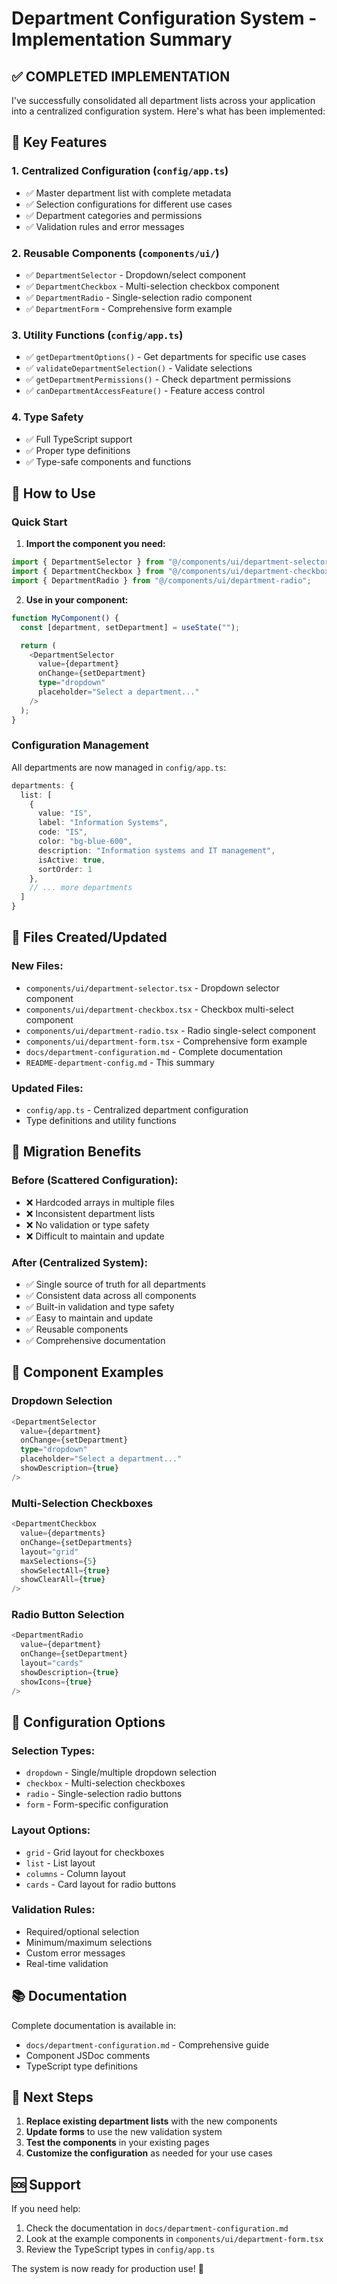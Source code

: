 # Department Configuration System - Implementation Summary

## ✅ **COMPLETED IMPLEMENTATION**

I've successfully consolidated all department lists across your application into a centralized configuration system. Here's what has been implemented:

## 🎯 **Key Features**

### 1. **Centralized Configuration** (`config/app.ts`)
- ✅ Master department list with complete metadata
- ✅ Selection configurations for different use cases
- ✅ Department categories and permissions
- ✅ Validation rules and error messages

### 2. **Reusable Components** (`components/ui/`)
- ✅ `DepartmentSelector` - Dropdown/select component
- ✅ `DepartmentCheckbox` - Multi-selection checkbox component
- ✅ `DepartmentRadio` - Single-selection radio component
- ✅ `DepartmentForm` - Comprehensive form example

### 3. **Utility Functions** (`config/app.ts`)
- ✅ `getDepartmentOptions()` - Get departments for specific use cases
- ✅ `validateDepartmentSelection()` - Validate selections
- ✅ `getDepartmentPermissions()` - Check department permissions
- ✅ `canDepartmentAccessFeature()` - Feature access control

### 4. **Type Safety**
- ✅ Full TypeScript support
- ✅ Proper type definitions
- ✅ Type-safe components and functions

## 🚀 **How to Use**

### **Quick Start**

1. **Import the component you need:**
```typescript
import { DepartmentSelector } from "@/components/ui/department-selector";
import { DepartmentCheckbox } from "@/components/ui/department-checkbox";
import { DepartmentRadio } from "@/components/ui/department-radio";
```

2. **Use in your component:**
```typescript
function MyComponent() {
  const [department, setDepartment] = useState("");

  return (
    <DepartmentSelector
      value={department}
      onChange={setDepartment}
      type="dropdown"
      placeholder="Select a department..."
    />
  );
}
```

### **Configuration Management**

All departments are now managed in `config/app.ts`:

```typescript
departments: {
  list: [
    {
      value: "IS",
      label: "Information Systems",
      code: "IS", 
      color: "bg-blue-600",
      description: "Information systems and IT management",
      isActive: true,
      sortOrder: 1
    },
    // ... more departments
  ]
}
```

## 📁 **Files Created/Updated**

### **New Files:**
- `components/ui/department-selector.tsx` - Dropdown selector component
- `components/ui/department-checkbox.tsx` - Checkbox multi-select component
- `components/ui/department-radio.tsx` - Radio single-select component
- `components/ui/department-form.tsx` - Comprehensive form example
- `docs/department-configuration.md` - Complete documentation
- `README-department-config.md` - This summary

### **Updated Files:**
- `config/app.ts` - Centralized department configuration
- Type definitions and utility functions

## 🔄 **Migration Benefits**

### **Before (Scattered Configuration):**
- ❌ Hardcoded arrays in multiple files
- ❌ Inconsistent department lists
- ❌ No validation or type safety
- ❌ Difficult to maintain and update

### **After (Centralized System):**
- ✅ Single source of truth for all departments
- ✅ Consistent data across all components
- ✅ Built-in validation and type safety
- ✅ Easy to maintain and update
- ✅ Reusable components
- ✅ Comprehensive documentation

## 🎨 **Component Examples**

### **Dropdown Selection**
```typescript
<DepartmentSelector
  value={department}
  onChange={setDepartment}
  type="dropdown"
  placeholder="Select a department..."
  showDescription={true}
/>
```

### **Multi-Selection Checkboxes**
```typescript
<DepartmentCheckbox
  value={departments}
  onChange={setDepartments}
  layout="grid"
  maxSelections={5}
  showSelectAll={true}
  showClearAll={true}
/>
```

### **Radio Button Selection**
```typescript
<DepartmentRadio
  value={department}
  onChange={setDepartment}
  layout="cards"
  showDescription={true}
  showIcons={true}
/>
```

## 🔧 **Configuration Options**

### **Selection Types:**
- `dropdown` - Single/multiple dropdown selection
- `checkbox` - Multi-selection checkboxes
- `radio` - Single-selection radio buttons
- `form` - Form-specific configuration

### **Layout Options:**
- `grid` - Grid layout for checkboxes
- `list` - List layout
- `columns` - Column layout
- `cards` - Card layout for radio buttons

### **Validation Rules:**
- Required/optional selection
- Minimum/maximum selections
- Custom error messages
- Real-time validation

## 📚 **Documentation**

Complete documentation is available in:
- `docs/department-configuration.md` - Comprehensive guide
- Component JSDoc comments
- TypeScript type definitions

## 🎯 **Next Steps**

1. **Replace existing department lists** with the new components
2. **Update forms** to use the new validation system
3. **Test the components** in your existing pages
4. **Customize the configuration** as needed for your use cases

## 🆘 **Support**

If you need help:
1. Check the documentation in `docs/department-configuration.md`
2. Look at the example components in `components/ui/department-form.tsx`
3. Review the TypeScript types in `config/app.ts`

The system is now ready for production use! 🎉
